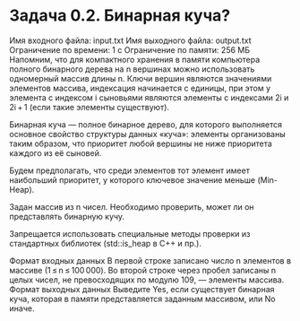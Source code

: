 # Задача 0.2. Бинарная куча?
Имя входного файла: input.txt
Имя выходного файла: output.txt
Ограничение по времени: 1 с
Ограничение по памяти: 256 МБ
Напомним, что для компактного хранения в памяти компьютера полного бинарного дерева на n вершинах можно использовать одномерный массив длины n. Ключи вершин являются значениями элементов массива, индексация начинается с единицы, при этом у элемента с индексом i сыновьями являются элементы с индексами 2i и 2i + 1 (если такие элементы существуют).

Бинарная куча — полное бинарное дерево, для которого выполняется основное свойство структуры данных «куча»: элементы организованы таким образом, что приоритет любой вершины не ниже приоритета каждого из её сыновей.

Будем предполагать, что среди элементов тот элемент имеет наибольший приоритет, у которого ключевое значение меньше (Min-Heap).

Задан массив из n чисел. Необходимо проверить, может ли он представлять бинарную кучу.

Запрещается использовать специальные методы проверки из стандартных библиотек (std::is_heap в C++ и пр.).

Формат входных данных
В первой строке записано число n элементов в массиве (1 ≤ n ≤ 100 000). Во второй строке через пробел записаны n целых чисел, не превосходящих по модулю 109, — элементы массива.
Формат выходных данных
Выведите Yes, если существует бинарная куча, которая в памяти представляется заданным массивом, или No иначе.
